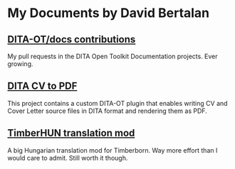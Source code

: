 # My Documents by David Bertalan

## [DITA-OT/docs contributions](https://github.com/pulls?q=is%3Apr+author%3Athendarion+archived%3Afalse+repo%3Adita-ot%2Fdocs+)

My pull requests in the DITA Open Toolkit Documentation projects. Ever growing.

## [DITA CV to PDF](https://github.com/thendarion/dita-cv-to-pdf) 
 
This project contains a custom DITA-OT plugin that enables writing CV and Cover Letter source files in DITA format and rendering them as PDF.

## [TimberHUN translation mod](https://github.com/thendarion/timberborn-magyaritas)

A big Hungarian translation mod for Timberborn. Way more effort than I would care to admit. Still worth it though.
